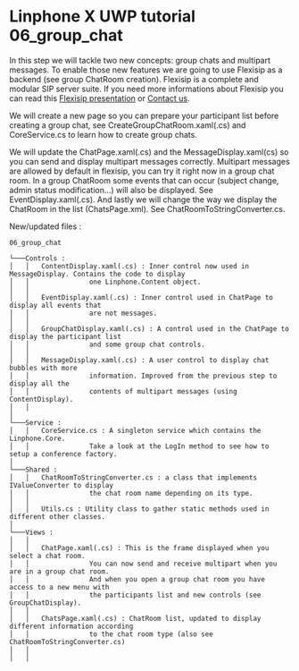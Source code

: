 ﻿Linphone X UWP tutorial 06_group_chat
========================================

In this step we will tackle two new concepts: group chats and multipart messages. To enable 
those new features we are going to use Flexisip as a backend (see group ChatRoom creation). Flexisip
is a complete and modular SIP server suite. If you need more informations about Flexisip you can read
this [Flexisip presentation](http://linphone.org/technical-corner/flexisip) or 
[Contact us](http://linphone.org/contact). 

We will create a new page so you can prepare your participant list before creating a group chat, see 
CreateGroupChatRoom.xaml(.cs) and CoreService.cs to learn how to create group chats.

We will update the ChatPage.xaml(.cs) and the MessageDisplay.xaml(cs) so you can send and display multipart
messages correctly. Multipart messages are allowed by default in flexisip, you can try it right now in a group chat room.
In a group ChatRoom some events that can occur (subject change, admin status modification...) will also be displayed. See EventDisplay.xaml(.cs).
And lastly we will change the way we display the ChatRoom in the list (ChatsPage.xml). See ChatRoomToStringConverter.cs.


New/updated files :

```
06_group_chat

└───Controls :
│   │   ContentDisplay.xaml(.cs) : Inner control now used in MessageDisplay. Contains the code to display
│   │               one Linphone.Content object. 
│   │
│   │   EventDisplay.xaml(.cs) : Inner control used in ChatPage to display all events that
│   │               are not messages. 
│   │
│   │   GroupChatDisplay.xaml(.cs) : A control used in the ChatPage to display the participant list
│   │               and some group chat controls. 
│   │
│   │   MessageDisplay.xaml(.cs) : A user control to display chat bubbles with more
│   │               information. Improved from the previous step to display all the 
│   │               contents of multipart messages (using ContentDisplay).
│   │
│
└───Service :
│   │   CoreService.cs : A singleton service which contains the Linphone.Core. 
│   │               Take a look at the LogIn method to see how to setup a conference factory.
│
└───Shared :
│   │   ChatRoomToStringConverter.cs : a class that implements IValueConverter to display 
│   │               the chat room name depending on its type.
│   │
│   │   Utils.cs : Utility class to gather static methods used in different other classes.
│
└───Views :
│   │    
│   │   ChatPage.xaml(.cs) : This is the frame displayed when you select a chat room.     
│   │               You can now send and receive multipart when you are in a group chat room.
│   │               And when you open a group chat room you have access to a new menu with
│   │               the participants list and new controls (see GroupChatDisplay).
│   │     
│   │   ChatsPage.xaml(.cs) : ChatRoom list, updated to display different information according
│   │               to the chat room type (also see ChatRoomToStringConverter.cs)
│   │        
│   │
```
